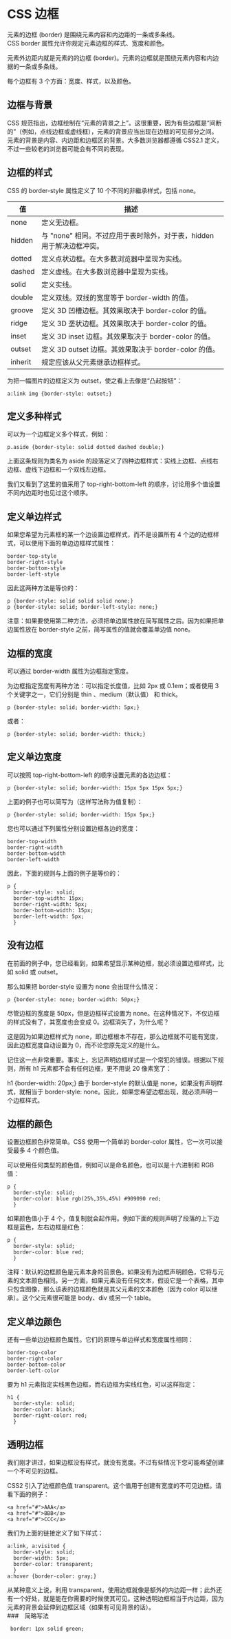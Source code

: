 # CSS 边框
元素的边框 (border) 是围绕元素内容和内边距的一条或多条线。  
CSS border 属性允许你规定元素边框的样式、宽度和颜色。  

元素外边距内就是元素的的边框 (border)。元素的边框就是围绕元素内容和内边据的一条或多条线。

每个边框有 3 个方面：宽度、样式，以及颜色。

## 边框与背景
CSS 规范指出，边框绘制在“元素的背景之上”。这很重要，因为有些边框是“间断的”（例如，点线边框或虚线框），元素的背景应当出现在边框的可见部分之间。
元素的背景是内容、内边距和边框区的背景。大多数浏览器都遵循 CSS2.1 定义，不过一些较老的浏览器可能会有不同的表现。  

## 边框的样式
CSS 的 border-style 属性定义了 10 个不同的非繼承样式，包括 none。  



|值|描述|
|--|----|
|none|定义无边框。|
|hidden|与 "none" 相同。不过应用于表时除外，对于表，hidden 用于解决边框冲突。|
|dotted|定义点状边框。在大多数浏览器中呈现为实线。|
|dashed|定义虚线。在大多数浏览器中呈现为实线。|
|solid|定义实线。|
|double|定义双线。双线的宽度等于 border-width 的值。|
|groove|定义 3D 凹槽边框。其效果取决于 border-color 的值。|
|ridge|定义 3D 垄状边框。其效果取决于 border-color 的值。|
|inset|定义 3D inset 边框。其效果取决于 border-color 的值。|
|outset|定义 3D outset 边框。其效果取决于 border-color 的值。|
|inherit|规定应该从父元素继承边框样式。|



为把一幅图片的边框定义为 outset，使之看上去像是“凸起按钮”：  
```
a:link img {border-style: outset;}
```

## 定义多种样式  

可以为一个边框定义多个样式，例如：  
```
p.aside {border-style: solid dotted dashed double;}
```
上面这条规则为类名为 aside 的段落定义了四种边框样式：实线上边框、点线右边框、虚线下边框和一个双线左边框。  

我们又看到了这里的值采用了 top-right-bottom-left 的顺序，讨论用多个值设置不同内边距时也见过这个顺序。  

## 定义单边样式  
如果您希望为元素框的某一个边设置边框样式，而不是设置所有 4 个边的边框样式，可以使用下面的单边边框样式属性：  
```
border-top-style
border-right-style
border-bottom-style
border-left-style
```
因此这两种方法是等价的：  
```
p {border-style: solid solid solid none;}
p {border-style: solid; border-left-style: none;}
```
注意：如果要使用第二种方法，必须把单边属性放在简写属性之后。因为如果把单边属性放在 border-style 之前，简写属性的值就会覆盖单边值 none。

## 边框的宽度  
可以通过 border-width 属性为边框指定宽度。  

为边框指定宽度有两种方法：可以指定长度值，比如 2px 或 0.1em；或者使用 3 个关键字之一，它们分别是 thin 、medium（默认值） 和 thick。  

```
p {border-style: solid; border-width: 5px;}
```
或者：
```
p {border-style: solid; border-width: thick;}
```

## 定义单边宽度  

可以按照 top-right-bottom-left 的顺序设置元素的各边边框：  

```
p {border-style: solid; border-width: 15px 5px 15px 5px;}
```
上面的例子也可以简写为（这样写法称为值复制）：  
```
p {border-style: solid; border-width: 15px 5px;}
```
您也可以通过下列属性分别设置边框各边的宽度：  
```
border-top-width
border-right-width
border-bottom-width
border-left-width
```
因此，下面的规则与上面的例子是等价的：  
```
p {
  border-style: solid;
  border-top-width: 15px;
  border-right-width: 5px;
  border-bottom-width: 15px;
  border-left-width: 5px;
  }
```  
## 没有边框
在前面的例子中，您已经看到，如果希望显示某种边框，就必须设置边框样式，比如 solid 或 outset。

那么如果把 border-style 设置为 none 会出现什么情况：

```  
p {border-style: none; border-width: 50px;}
```  

尽管边框的宽度是 50px，但是边框样式设置为 none。在这种情况下，不仅边框的样式没有了，其宽度也会变成 0。边框消失了，为什么呢？

这是因为如果边框样式为 none，即边框根本不存在，那么边框就不可能有宽度，因此边框宽度自动设置为 0，而不论您原先定义的是什么。

记住这一点非常重要。事实上，忘记声明边框样式是一个常犯的错误。根据以下规则，所有 h1 元素都不会有任何边框，更不用说 20 像素宽了：

h1 {border-width: 20px;}
由于 border-style 的默认值是 none，如果没有声明样式，就相当于 border-style: none。因此，如果您希望边框出现，就必须声明一个边框样式。

## 边框的颜色
设置边框颜色非常简单。CSS 使用一个简单的 border-color 属性，它一次可以接受最多 4 个颜色值。

可以使用任何类型的颜色值，例如可以是命名颜色，也可以是十六进制和 RGB 值：
```  
p {
  border-style: solid;
  border-color: blue rgb(25%,35%,45%) #909090 red;
  }
```  
如果颜色值小于 4 个，值复制就会起作用。例如下面的规则声明了段落的上下边框是蓝色，左右边框是红色：
```  
p {
  border-style: solid;
  border-color: blue red;
  }
```  
注释：默认的边框颜色是元素本身的前景色。如果没有为边框声明颜色，它将与元素的文本颜色相同。另一方面，如果元素没有任何文本，假设它是一个表格，其中只包含图像，那么该表的边框颜色就是其父元素的文本颜色（因为 color 可以继承）。这个父元素很可能是 body、div 或另一个 table。  

## 定义单边颜色  
还有一些单边边框颜色属性。它们的原理与单边样式和宽度属性相同：  
``` 
border-top-color
border-right-color
border-bottom-color
border-left-color
``` 
要为 h1 元素指定实线黑色边框，而右边框为实线红色，可以这样指定：  
``` 
h1 {
  border-style: solid;
  border-color: black;
  border-right-color: red;
  }
``` 
## 透明边框  
我们刚才讲过，如果边框没有样式，就没有宽度。不过有些情况下您可能希望创建一个不可见的边框。  

CSS2 引入了边框颜色值 transparent。这个值用于创建有宽度的不可见边框。请看下面的例子：  
``` 
<a href="#">AAA</a>
<a href="#">BBB</a>
<a href="#">CCC</a>
``` 
我们为上面的链接定义了如下样式：  
``` 
a:link, a:visited {
  border-style: solid;
  border-width: 5px;
  border-color: transparent;
  }
a:hover {border-color: gray;}
``` 
从某种意义上说，利用 transparent，使用边框就像是额外的内边距一样；此外还有一个好处，就是能在你需要的时候使其可见。这种透明边框相当于内边距，因为元素的背景会延伸到边框区域（如果有可见背景的话）。  
###　简略写法
```
 border: 1px solid green;
```
